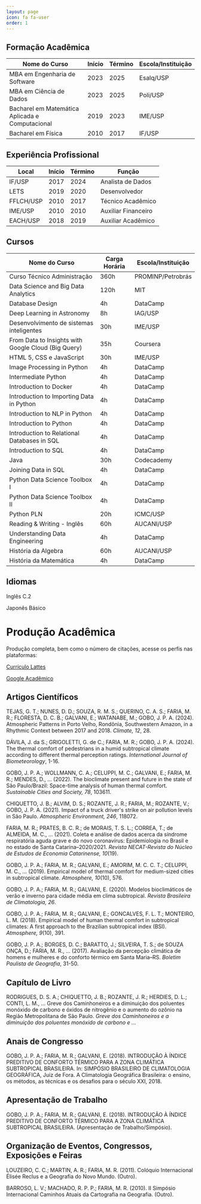 ```yaml
---
layout: page
icon: fa fa-user
order: 1
---
```



## Formação Acadêmica

| Nome do Curso                                  | Início | Término |  Escola/Instituição |
|------------------------------------------------|--------|---------|---------------------|
| MBA em Engenharia de Software                  | 2023   | 2025    |Esalq/USP            |
| MBA em Ciência de Dados                        | 2023   | 2025    |Poli/USP             |
| Bacharel em Matemática Aplicada e Computacional| 2019   | 2023    |IME/USP              |
| Bacharel em Física                             | 2010   | 2017    |IF/USP               |


## Experiência Profissional

| Local       | Início | Término | Função              |
|-------------|--------|---------|---------------------|
| IF/USP      | 2017   | 2024    | Analista de Dados   |
| LETS        | 2019   | 2020    | Desenvolvedor       |
| FFLCH/USP   | 2010   | 2017    | Técnico Acadêmico   |
| IME/USP     | 2010   | 2010    | Auxiliar Financeiro |
| EACH/USP    | 2018   | 2019    | Auxiliar Acadêmico  |


## Cursos

| Nome do Curso                                   | Carga Horária | Escola/Instituição      |
|-------------------------------------------------|---------------|-------------------------|
| Curso Técnico Administração                     | 360h          | PROMINP/Petrobrás       |
| Data Science and Big Data Analytics             | 120h          | MIT                     |
| Database Design                                 | 4h            | DataCamp                |
| Deep Learning in Astronomy                      | 8h            | IAG/USP                 |
| Desenvolvimento de sistemas inteligentes        | 30h           | IME/USP                 |
| From Data to Insights with Google Cloud (Big Query) | 35h       | Coursera                |
| HTML 5, CSS e JavaScript                        | 30h           | IME/USP                 |
| Image Processing in Python                      | 4h            | DataCamp                |
| Intermediate Python                             | 4h            | DataCamp                |
| Introduction to Docker                          | 4h            | DataCamp                |
| Introduction to Importing Data in Python        | 4h            | DataCamp                |
| Introduction to NLP in Python                   | 4h            | DataCamp                |
| Introduction to Python                          | 4h            | DataCamp                |
| Introduction to Relational Databases in SQL     | 4h            | DataCamp                |
| Introduction to SQL                             | 4h            | DataCamp                |
| Java                                            | 30h           | Codecademy              |
| Joining Data in SQL                             | 4h            | DataCamp                |
| Python Data Science Toolbox I                   | 4h            | DataCamp                |
| Python Data Science Toolbox II                  | 4h            | DataCamp                |
| Python PLN                                      | 20h           | ICMC/USP                |
| Reading & Writing - Inglês                      | 60h           | AUCANI/USP              |
| Understanding Data Engineering                  | 4h            | DataCamp                |
| História da Algebra                             | 60h           | AUCANI/USP              |
| História da Matemática                          | 4h            | DataCamp                |

## Idiomas

Inglês C.2

Japonês Básico


# Produção Acadêmica

Produção completa, bem como o número de citações, acesse os perfis nas plataformas:

[Currículo Lattes](http://lattes.cnpq.br/1293925960269562)

[Google Acadêmico](https://scholar.google.com/citations?hl=pt-BR&user=Eg3gr7YAAAAJ)


## Artigos Científicos

TEJAS, G. T.; NUNES, D. D.; SOUZA, R. M. S.; QUERINO, C. A. S.; FARIA, M. R.; FLORESTA, D. C. B.; GALVANI, E.; WATANABE, M.; GOBO, J. P. A. (2024). Atmospheric Patterns in Porto Velho, Rondônia, Southwestern Amazon, in a Rhythmic Context between 2017 and 2018. *Climate, 12*, 28.

DÁVILA, J. da S.; GRIGOLETTI, G. de C.; FARIA, M. R.; GOBO, J. P. A. (2024). The thermal comfort of pedestrians in a humid subtropical climate according to different thermal perception ratings. *International Journal of Biometeorology*, 1-16.

GOBO, J. P. A.; WOLLMANN, C. A.; CELUPPI, M. C.; GALVANI, E.; FARIA, M. R.; MENDES, D., ... (2022). The bioclimate present and future in the state of São Paulo/Brazil: Space-time analysis of human thermal comfort. *Sustainable Cities and Society, 78*, 103611.

CHIQUETTO, J. B.; ALVIM, D. S.; ROZANTE, J. R.; FARIA, M.; ROZANTE, V.; GOBO, J. P. A. (2021). Impact of a truck driver's strike on air pollution levels in São Paulo. *Atmospheric Environment, 246*, 118072.

FARIA, M. R.; PRATES, B. C. R.; de MORAIS, T. S. L.; CORREA, T.; de ALMEIDA, M. C., ... (2021). Coleta e análise de dados acerca da síndrome respiratória aguda grave e do novo coronavírus: Epidemiologia no Brasil e no estado de Santa Catarina–2020/2021. *Revista NECAT-Revista do Núcleo de Estudos de Economia Catarinense, 10*(19).

GOBO, J. P. A.; FARIA, M. R.; GALVANI, E.; AMORIM, M. C. C. T.; CELUPPI, M. C., ... (2019). Empirical model of thermal comfort for medium-sized cities in subtropical climate. *Atmosphere, 10*(10), 576.

GOBO, J. P. A.; FARIA, M. R.; GALVANI, E. (2020). Modelos bioclimáticos de verão e inverno para cidade média em clima subtropical. *Revista Brasileira de Climatologia, 26*.

GOBO, J. P. A.; FARIA, M. R.; GALVANI, E.; GONCALVES, F. L. T.; MONTEIRO, L. M. (2018). Empirical model of human thermal comfort in subtropical climates: A first approach to the Brazilian subtropical index (BSI). *Atmosphere, 9*(10), 391.

GOBO, J. P. A.; BORGES, D. C.; BARATTO, J.; SILVEIRA, T. S.; de SOUZA ONÇA, D.; FARIA, M. R., ... (2017). Avaliação da percepção climática de homens e mulheres e do conforto térmico em Santa Maria–RS. *Boletim Paulista de Geografia*, 31-50.

## Capítulo de Livro

RODRIGUES, D. S. A.; CHIQUETTO, J. B.; ROZANTE, J. R.; HERDIES, D. L.; CONTI, L. M., ... Greve dos Caminhoneiros e a diminuição dos poluentes monóxido de carbono e óxidos de nitrogênio e o aumento do ozônio na Região Metropolitana de São Paulo. *Greve dos Caminhoneiros e a diminuição dos poluentes monóxido de carbono e ...*

## Anais de Congresso

GOBO, J. P. A.; FARIA, M. R.; GALVANI, E. (2018). INTRODUÇÃO À ÍNDICE PREDITIVO DE CONFORTO TÉRMICO PARA A ZONA CLIMÁTICA SUBTROPICAL BRASILEIRA. In: SIMPÓSIO BRASILEIRO DE CLIMATOLOGIA GEOGRÁFICA, Juiz de Fora. A Climatologia Geográfica Brasileira: o ensino, os métodos, as técnicas e os desafios para o século XXI, 2018.

## Apresentação de Trabalho

GOBO, J. P. A.; FARIA, M. R.; GALVANI, E. (2018). INTRODUÇÃO À ÍNDICE PREDITIVO DE CONFORTO TÉRMICO PARA A ZONA CLIMÁTICA SUBTROPICAL BRASILEIRA. (Apresentação de Trabalho/Simpósio).

## Organização de Eventos, Congressos, Exposições e Feiras

LOUZEIRO, C. C.; MARTIN, A. R.; FARIA, M. R. (2011). Colóquio Internacional Élisée Reclus e a Geografia do Novo Mundo. (Outro).

BARROSO, L. V.; MACHADO, R. P. P.; FARIA, M. R. (2010). II Simpósio Internacional Caminhos Atuais da Cartografia na Geografia. (Outro).